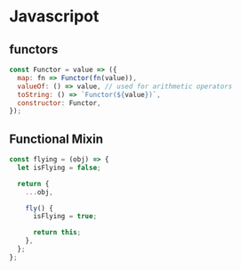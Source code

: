 # Javascripot

## functors
```js
const Functor = value => ({
  map: fn => Functor(fn(value)),
  valueOf: () => value, // used for arithmetic operators
  toString: () => `Functor(${value})`,
  constructor: Functor,
});
```

## Functional Mixin
```js
const flying = (obj) => {
  let isFlying = false;

  return {
    ...obj,

    fly() {
      isFlying = true;

      return this;
    },
  };
};
```
